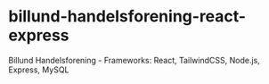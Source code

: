 # billund-handelsforening-react-express
Billund Handelsforening - Frameworks: React, TailwindCSS, Node.js, Express, MySQL
